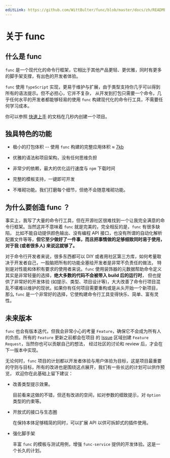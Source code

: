 ```yaml
---
editLink: https://github.com/WittBulter/func/blob/master/docs/zh/README.md
---
```


# 关于 func
## 什么是 func

  `func` 是一个现代化的命令行框架，它相比于其他产品更轻、更优雅，同时有更多的脚手架支撑，有出色的开发者体验。
  
  `func` 使用 `TypeScript` 实现，更易于维护与扩展，由于类型支持你几乎可以得到所有的语法提示。但不必担心，它并不复杂，
从开发到打包只需要一个命令，几乎任何水平的开发者都能够轻易的使用 `func` 构建现代化的命令行工具，不需要任何学习成本。

  你可以参照 [快速上手](/zh/guide.md) 的文档在几秒内创建一个项目。

## 独具特色的功能

  - 极小的打包体积 -- 使用 `func` 构建的完整应用体积 ≈ [7kb](https://github.com/WittBulter/func/blob/master/examples/gzbundle/archived.tar.gz)
 
  - 优雅的语法和项目架构，没有任何思维负担
  
  - 非常少的依赖，最大的优化运行速度与 `npm` 下载时间
  
  - 完整的模板支持，一键即可开发
  
  - 不堆砌功能。我们打磨每个细节，但绝不会随意堆砌功能。

## 为什么要创造 func ？

事实上，我写了大量的命令行工具，但在开源社区很难找到一个让我完全满意的命令行框架。当然这并不意味着 `func` 就是完美的，完全相反的是，`func` 有很多缺陷，
比如不能自动提供颜色输出、没有编程 API 接口，也没有所谓的自动化解析配置文件等等，**但它至少做好了一件事，而且把事情做的足够细致同时易于使用，
对于我 (或者很多人) 来说这就够了。**

对于命令行开发者来说，很多东西都可以 DIY 或者用社区第三方库，如何考量取决于开发者自己，一股脑把所有的功能全塞给开发者是非常不负责任的做法，
特别是对性能和体积有要求的使用者来说。`func` 使用装饰器的元数据帮助命令定义其实是非常轻量的选择，**绝大多数的代码不会被带入 build 后的运行时**，
但也提供了非常好的开发体验 (如提示、类型、项目设计等)，大大改善了命令行项目混乱不堪难以维护的现状。如果你有任何项目需要重构或是从头开始一个新项目，
那么 `func` 是一个非常好的选择，它使构建命令行工具变得快乐、简单、富有灵性。


## 未来版本

`func` 也会有版本迭代，但我会非常小心的考量 `Feature`，确保它不会成为所有人的负担。所有的 `Feature` 更新之前都会在项目
的 [Issue](https://github.com/WittBulter/func/issues) 区域创建 `Feature Request`，当然你也可以贡献自己的想法，
经过社区的讨论和 review 后，才会在下一版本中实现。

无论何时，`func` 项目的计划都以开发者体验与用户体验为目标，这是项目最重要的守则与目标，所有的改进也是围绕这点展开，我们有一些长远的计划可以供作预览，
欢迎你在此基础上留下建议：

- 改善类型提示效果。

  目前看来这做的不错，但还有改进的空间，如对参数的细致提示，对 `Option` 类型的约束等。
  
- 开放式的接口与生态圈

  在保持本体足够精简的同时，可以扩展 API 以供可拆卸式的插件使用。
  
- 强化脚手架

  丰富 `func` 的模板与测试用例，增强 `func-service` 提供的开发体验。这是一个长久的计划。






